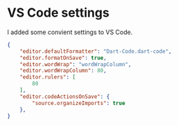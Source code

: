 # VS Code settings

I added some convient settings to VS Code.

```json
{
    "editor.defaultFormatter": "Dart-Code.dart-code",
    "editor.formatOnSave": true,
    "editor.wordWrap": "wordWrapColumn",
    "editor.wordWrapColumn": 80,
    "editor.rulers": [
        80
    ],
    "editor.codeActionsOnSave": {
        "source.organizeImports": true
    },
}
```